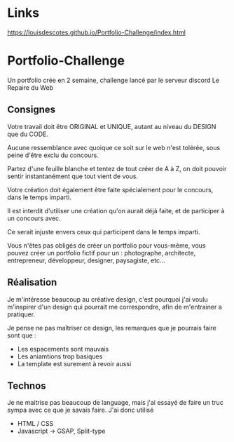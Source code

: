 # Links
https://louisdescotes.github.io/Portfolio-Challenge/index.html

# Portfolio-Challenge
Un portfolio crée en 2 semaine, challenge lancé par le serveur discord Le Repaire du Web

## Consignes
Votre travail doit être ORIGINAL et UNIQUE, autant au niveau du DESIGN que du CODE.

Aucune ressemblance avec quoique ce soit sur le web n'est tolérée, sous peine d'être exclu du concours.

Partez d'une feuille blanche et tentez de tout créer de A à Z, on doit pouvoir sentir instantanément que tout vient de vous.

Votre création doit également être faite spécialement pour le concours, dans le temps imparti.

Il est interdit d'utiliser une création qu'on aurait déjà faite, et de participer à un concours avec.

Ce serait injuste envers ceux qui participent dans le temps imparti.

Vous n'êtes pas obligés de créer un portfolio pour vous-même, vous pouvez créer un portfolio fictif pour un : photographe, architecte, entrepreneur, développeur, designer, paysagiste, etc...

## Réalisation
Je m'intéresse beaucoup au créative design, c'est pourquoi j'ai voulu m'inspirer d'un design qui pourrait me correspondre, afin de m'entrainer a pratiquer. 

Je pense ne pas maîtriser ce design, les remarques que je pourrais faire sont que : 
- Les espacements sont mauvais
- Les aniamtions trop basiques
- La template est surement à revoir aussi

## Technos
Je ne maitrise pas beaucoup de language, mais j'ai essayé de faire un truc sympa avec ce que je savais faire. J'ai donc utilisé
- HTML / CSS
- Javascript -> GSAP, Split-type

